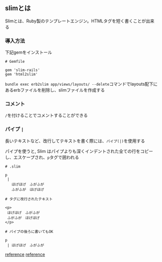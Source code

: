 ## slimとは

Slimとは、Ruby製のテンプレートエンジン。HTMLタグを短く書くことが出来る

### 導入方法


下記gemをインストール

```
# Gemfile

gem 'slim-rails'
gem 'html2slim'
```

`bundle exec erb2slim app/views/layouts/ --delete`コマンドでlayouts配下にあるerbファイルを削除し、slimファイルを作成する

### コメント

`/`を付けることでコメントすることができる

### パイプ `|`

長いテキストなど、改行してテキストを書く際には、`パイプ(|)`を使用する

パイプを使うと, Slim はパイプよりも深くインデントされた全ての行をコピーし、エスケープされ、`p`タグで囲われる

```
# .slim

p
 |
   ほげほげ　ふがふが
   ふがふが　ほげほげ

# タグに改行されたテキスト

<p>
 ほげほげ　ふがふが
 ふがふが　ほげほげ
</p>

# パイプの後ろに書いてもOK

p 
 | ほげほげ　ふがふが
```

[reference](https://github.com/slim-template/slim/blob/master/README.jp.md)
[reference](https://qiita.com/pugiemonn/items/b64171952d958dc4d6be#slim%E3%81%A8%E3%81%AF)
